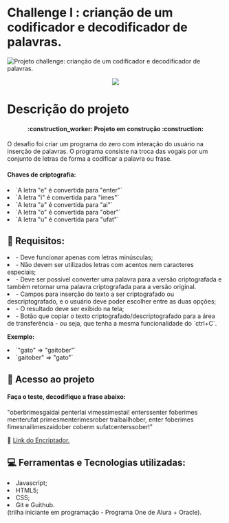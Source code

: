 # Challenge I : crianção de um codificador e decodificador de palavras.


![Projeto challenge: crianção de um codificador e decodificador de palavras.](https://user-images.githubusercontent.com/102614111/172491737-5cd3975a-1fd7-43a3-909a-16b107a96494.png)

<p align="center"> 
<img src="https://img.shields.io/badge/STATUS%20-em%20DESENVOLVIMENTO-blue"/>
</p>

<h1>Descrição do projeto</h1>

<h4 align="center"> 
    :construction_worker:  Projeto em construção  :construction:
</h4>

<p> O desafio foi criar um programa do zero com interação do usuário na inserção de palavras. O programa consiste na troca das vogais por um conjunto de letras de forma a codificar a palavra ou frase. </p>

<h4>Chaves de criptografia:</h4>
<li>`A letra "e" é convertida para "enter"`</li>
<li>`A letra "i" é convertida para "imes"`</li>
<li>`A letra "a" é convertida para "ai"`</li>
<li>`A letra "o" é convertida para "ober"`</li>
<li>`A letra "u" é convertida para "ufat"`</li>

## :bookmark_tabs: Requisitos:

<li>- Deve funcionar apenas com letras minúsculas;</li>
<li>- Não devem ser utilizados letras com acentos nem caracteres especiais;</li>
<li>- Deve ser possível converter uma palavra para a versão criptografada e também retornar uma palavra criptografada para a versão original.</li>
<li>- Campos para inserção do texto a ser criptografado ou descriptografado, e o usuário deve poder escolher entre as duas opções;</li>
<li>- O resultado deve ser exibido na tela;</li>
<li>- Botão que copiar o texto criptografado/descriptografado para a área de transferência - ou seja, que tenha a mesma funcionalidade do `ctrl+C`.</li>

<strong>Exemplo:</strong>
<br>
<li>`"gato" => "gaitober"`</li>
<li>`gaitober" => "gato"`</li>

## 📁 Acesso ao projeto

<h4> Faça o teste, decodifique a frase abaixo:</h4>
<p> "oberbrimesgaidai penterlai vimessimestai! enterssenter foberimes menterufat primesmenterimesrober traibailhober, enter foberimes fimesnailimeszaidober coberm sufatcenterssober!" </p>

:link: <a href= https://amandaafernandes.github.io/Decodificador_Challenge_I> Link do Encriptador. </a>

## :computer: Ferramentas e Tecnologias utilizadas:
<li>Javascript;</li> 
<li>HTML5;</li>
<li>CSS;</li>
<li>Git e Guithub.</li>
(trilha iniciante em programação - Programa One de Alura + Oracle).
